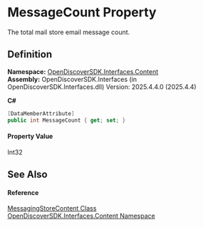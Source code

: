 # MessageCount Property


The total mail store email message count.



## Definition
**Namespace:** <a href="79f11d04-c275-b915-db5b-ab2227989555">OpenDiscoverSDK.Interfaces.Content</a>  
**Assembly:** OpenDiscoverSDK.Interfaces (in OpenDiscoverSDK.Interfaces.dll) Version: 2025.4.4.0 (2025.4.4)

**C#**
``` C#
[DataMemberAttribute]
public int MessageCount { get; set; }
```



#### Property Value
Int32

## See Also


#### Reference
<a href="031c7a50-3d2b-3875-370a-c8521a3f1792">MessagingStoreContent Class</a>  
<a href="79f11d04-c275-b915-db5b-ab2227989555">OpenDiscoverSDK.Interfaces.Content Namespace</a>  
